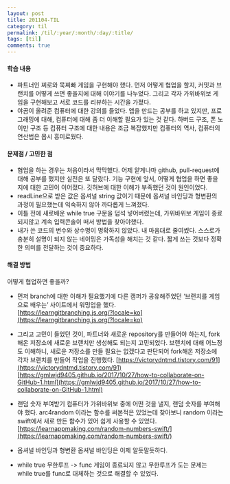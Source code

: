 ```yaml
---
layout: post
title: 201104-TIL
category: til
permalink: /til/:year/:month/:day/:title/
tags: [til]
comments: true
---
```


#### 학습 내용
 - 파트너인 찌로와 묵찌빠 게임을 구현해야 했다. 먼저 어떻게 협업을 할지, 커밋과 브랜치를 어떻게 쓰면 좋을지에 대해 이야기를 나누었다. 그리고 각자 가위바위보 게임을 구현해보고 서로 코드를 리뷰하는 시간을 가졌다.
 - 야곰이 올려준 컴퓨터에 대한 강의를 들었다. 앱을 만드는 공부를 하고 있지만, 프로그래밍에 대해, 컴퓨터에 대해 좀 더 이해할 필요가 있는 것 같다. 하버드 구조, 폰 노이만 구조 등 컴퓨터 구조에 대한 내용은 조금 복잡했지만 컴퓨터의 역사, 컴퓨터의 연산법은 몹시 흥미로웠다.

#### 문제점 / 고민한 점
- 협업을 하는 경우는 처음이라서 막막했다. 어제 얕게나마 github, pull-request에 대해 공부를 했지만 실전은 또 달랐다. 기능 구현에 앞서, 어떻게 협업을 하면 좋을지에 대한 고민이 이어졌다. 깃허브에 대한 이해가 부족했던 것이 원인이었다.
- readLine으로 받은 값은 옵셔널 string 값이기 때문에 옵셔널 바인딩과 형변환의 과정이 필요했는데 익숙하지 않아 까다롭게 느껴졌다.
- 이틀 전에 새로배운 while true 구문을 덥석 넣어버렸는데, 가위바위보 게임이 종료되지않고 계속 입력콘솔이 떠서 방법을 찾아야했다.
- 내가 쓴 코드의 변수와 상수명이 명확하지 않았다. 내 마음대로 줄여썼다. 스스로가 충분히 설명이 되지 않는 네이밍은 가독성을 해치는 것 같다. 짧게 쓰는 것보다 정확한 의미를 전달하는 것이 중요하다.

#### 해결 방법
어떻게 협업하면 좋을까?
-  먼저 branch에 대한 이해가 필요했기에 다른 캠퍼가 공유해주었던 ‘브랜치를 게임으로 배우는’ 사이트에서 워밍업을 했다.   
[https://learngitbranching.js.org/?locale=ko](https://learngitbranching.js.org/?locale=ko)   
- 그리고 고민이 들었던 것이, 파트너와 새로운 repository를 만들어야 하는지, fork해온 저장소에 새로운 브랜치만 생성해도 되는지 고민되었다. 브랜치에 대해 어느정도 이해하니, 새로운 저장소를 만들 필요는 없겠다고 판단되어 fork해온 저장소에 각자 브랜치를 만들어 작업을 진행했다.
[https://victorydntmd.tistory.com/91](https://victorydntmd.tistory.com/91)
[https://gmlwjd9405.github.io/2017/10/27/how-to-collaborate-on-GitHub-1.html](https://gmlwjd9405.github.io/2017/10/27/how-to-collaborate-on-GitHub-1.html)

- 랜덤 숫자 부여받기
 컴퓨터가 가위바위보 중에 어떤 것을 낼지, 랜덤 숫자를 부여해야 했다.  arc4random 이라는 함수를 써본적은 있었는데 찾아보니 random 이라는 swift에서 새로 만든 함수가 있어 쉽게 사용할 수 있었다.
[https://learnappmaking.com/random-numbers-swift/](https://learnappmaking.com/random-numbers-swift/)

- 옵셔널 바인딩과 형변환
 옵셔널 바인딩은 이제 알듯말듯하다.


- while true 무한루프 -> func
 게임이 종료되지 않고 무한루프가 도는 문제는 while true를 func로 대체하는 것으로 해결할 수 있었다.
